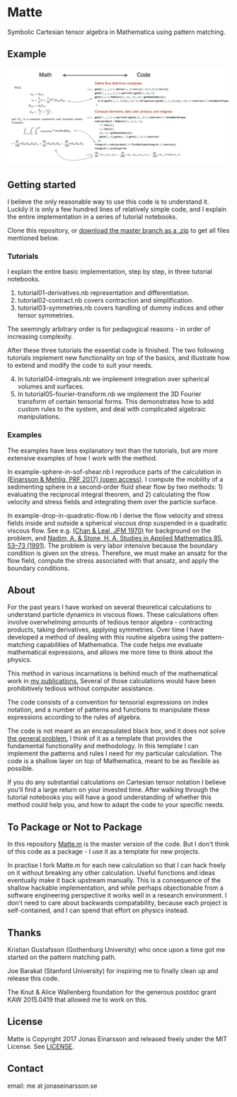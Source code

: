 # Matte

Symbolic Cartesian tensor algebra in Mathematica using pattern matching.

## Example

<img src="doc/fig/screenshot.png" alt="Example code" width="600"/>


## Getting started

I believe the only reasonable way to use this code is to understand it. Luckily it is only a few hundred lines of relatively simple code, and I explain the entire implementation in a series of tutorial notebooks.

Clone this repository, or [download the master branch as a .zip](https://github.com/jeinarsson/matte/archive/master.zip) to get all files mentioned below.

### Tutorials

I explain the entire basic implementation, step by step, in three tutorial notebooks. 

1. tutorial01-derivatives.nb representation and differentiation. 
2. tutorial02-contract.nb covers contraction and simplification.
3. tutorial03-symmetries.nb covers handling of dummy indices and other tensor symmetries. 

The seemingly arbitrary order is for pedagogical reasons - in order of increasing complexity.

After these three tutorials the essential code is finished. The two following tutorials implement new functionality on top of the basics, and illustrate how to extend and modify the code to suit your needs.

4. In tutorial04-integrals.nb we implement integration over spherical volumes and surfaces.
5. In tutorial05-fourier-transform.nb we implement the 3D Fourier transform of certain tensorial forms. This demonstrates how to add custom rules to the system, and deal with complicated algebraic manipulations.

### Examples

The examples have less explanatory text than the tutorials, but are more extensive examples of how I work with the method.

In example-sphere-in-sof-shear.nb I reproduce parts of the calculation in [(Einarsson & Mehlig, PRF 2017) (open access)](https://doi.org/10.1103/PhysRevFluids.2.063301). I compute the mobility of a sedimenting sphere in a second-order fluid shear flow by two methods: 1) evaluating the reciprocal integral theorem, and 2) calculating the flow velocity and stress fields and integrating them over the particle surface. 

In example-drop-in-quadratic-flow.nb I derive the flow velocity and stress fields inside and outside a spherical viscous drop suspended in a quadratic viscous flow. See e.g. [(Chan & Leal, JFM 1970)](http://dx.doi.org/10.1017/S0022112079000562) for background on the problem, and [Nadim, A. & Stone, H. A. Studies in Applied Mathematics 85, 53–73 (1991)](http://dx.doi.org/10.1002/sapm199185153). The problem is very labor intensive because the boundary condition is given on the stress. Therefore, we must make an ansatz for the flow field, compute the stress associated with that ansatz, and apply the boundary conditions.

## About 

For the past years I have worked on several theoretical calculations to understand particle dynamics in viscous flows. These calculations often involve overwhelming amounts of tedious tensor algebra - contracting products, taking derivatives, applying symmetries. Over time I have developed a method of dealing with this routine algebra using the pattern-matching capabilities of Mathematica. The code helps me evaluate mathematical expressions, and allows me more time to think about the physics.

This method in various incarnations is behind much of the mathematical work in [my publications.](https://arxiv.org/find/physics/1/au:+Einarsson_J/0/1/0/all/0/1) Several of those calculations would have been prohibitively tedious without computer assistance.

The code consists of a convention for tensorial expressions on index notation, and a number of patterns and functions to manipulate these expressions according to the rules of algebra. 

The code is not meant as an encapsulated black box, and it does not solve [the general problem.](https://xkcd.com/974/) I think of it as a template that provides the fundamental functionality and methodology. In this template I can implement the patterns and rules I need for my particular calculation. The code is a shallow layer on top of Mathematica, meant to be as flexible as possible.

If you do any substantial calculations on Cartesian tensor notation I believe you'll find a large return on your invested time. After walking through the tutorial notebooks you will have a good understanding of whether this method could help you, and how to adapt the code to your specific needs. 

## To Package or Not to Package

In this repository [Matte.m](Matte.m) is the master version of the code. But I don't think of this code as a package - I use it as a template for new projects.

In practise I fork Matte.m for each new calculation so that I can hack freely on it without breaking any other calculation. Useful functions and ideas eventually make it back upstream manually. This is a consequence of the shallow hackable implementation, and while perhaps objectionable from a software engineering perspective it works well in a research environment. I don't need to care about backwards compatability, because each project is self-contained, and I can spend that effort on physics instead.

## Thanks

Kristian Gustafsson (Gothenburg University) who once upon a time got me started on the pattern matching path.

Joe Barakat (Stanford University) for inspiring me to finally clean up and release this code.

The Knut & Alice Wallenberg foundation for the generous postdoc grant KAW 2015.0419 that allowed me to work on this.

## License

Matte is Copyright 2017 Jonas Einarsson and released freely under the MIT License. See [LICENSE](LICENSE).


## Contact

email: me at jonaseinarsson.se
